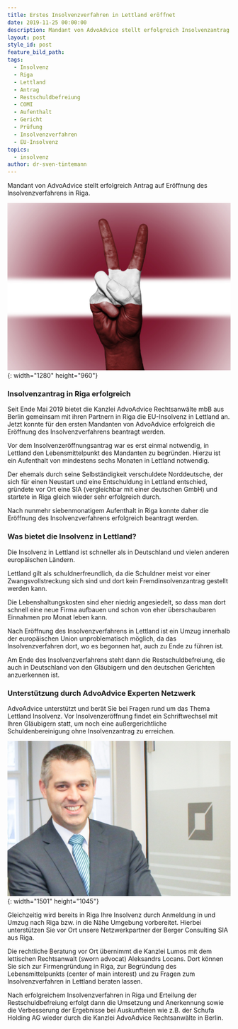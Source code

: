 ```yaml
---
title: Erstes Insolvenzverfahren in Lettland eröffnet
date: 2019-11-25 00:00:00
description: Mandant von AdvoAdvice stellt erfolgreich Insolvenzantrag in Riga
layout: post
style_id: post
feature_bild_path:
tags:
  - Insolvenz
  - Riga
  - Lettland
  - Antrag
  - Restschuldbefreiung
  - COMI
  - Aufenthalt
  - Gericht
  - Prüfung
  - Insolvenzverfahren
  - EU-Insolvenz
topics:
  - insolvenz
author: dr-sven-tintemann
---
```


Mandant von AdvoAdvice stellt erfolgreich Antrag auf Eröffnung des Insolvenzverfahrens in Riga.&nbsp;

![](/uploads/latvia-2131273-1280-4.jpg){: width="1280" height="960"}

### Insolvenzantrag in Riga erfolgreich

Seit Ende Mai 2019 bietet die Kanzlei AdvoAdvice Rechtsanw&auml;lte mbB aus Berlin gemeinsam mit ihren Partnern in Riga die EU-Insolvenz in Lettland an. Jetzt konnte f&uuml;r den ersten Mandanten von AdvoAdvice erfolgreich die Eröffnung des Insolvenzverfahrens beantragt werden.

Vor dem Insolvenzeröffnungsantrag war es erst einmal notwendig, in Lettland den Lebensmittelpunkt des Mandanten zu begr&uuml;nden. Hierzu ist ein Aufenthalt von mindestens sechs Monaten in Lettland notwendig.&nbsp;

Der ehemals durch seine Selbst&auml;ndigkeit verschuldete Norddeutsche, der sich f&uuml;r einen Neustart und eine Entschuldung in Lettland entschied, gr&uuml;ndete vor Ort eine SIA (vergleichbar mit einer deutschen GmbH) und startete in Riga gleich wieder sehr erfolgreich durch.&nbsp;

Nach nunmehr siebenmonatigem Aufenthalt in Riga konnte daher die Eröffnung des Insolvenzverfahrens erfolgreich beantragt werden.

### Was bietet die Insolvenz in Lettland?

Die Insolvenz in Lettland ist schneller als in Deutschland und vielen anderen europ&auml;ischen L&auml;ndern.&nbsp;

Lettland gilt als schuldnerfreundlich, da die Schuldner meist vor einer Zwangsvollstreckung sich sind und dort kein Fremdinsolvenzantrag gestellt werden kann.&nbsp;

Die Lebenshaltungskosten sind eher niedrig angesiedelt, so dass man dort schnell eine neue Firma aufbauen und schon von eher &uuml;berschaubaren Einnahmen pro Monat leben kann.&nbsp;

Nach Eröffnung des Insolvenzverfahrens in Lettland ist ein Umzug innerhalb der europ&auml;ischen Union unproblematisch möglich, da das Insolvenzverfahren dort, wo es begonnen hat, auch zu Ende zu f&uuml;hren ist.&nbsp;

Am Ende des Insolvenzverfahrens steht dann die Restschuldbefreiung, die auch in Deutschland von den Gl&auml;ubigern und den deutschen Gerichten anzuerkennen ist.&nbsp;

### Unterst&uuml;tzung durch AdvoAdvice Experten Netzwerk

AdvoAdvice unterst&uuml;tzt und ber&auml;t Sie bei Fragen rund um das Thema Lettland Insolvenz. Vor Insolvenzeröffnung findet ein Schriftwechsel mit Ihren Gl&auml;ubigern statt, um noch eine au&szlig;ergerichtliche Schuldenbereinigung ohne Insolvenzantrag zu erreichen.&nbsp;

![](/uploads/advoadvice-01-52-von-80-5.jpg){: width="1501" height="1045"}

Gleichzeitig wird bereits in Riga Ihre Insolvenz durch Anmeldung in und Umzug nach Riga bzw. in die N&auml;he Umgebung vorbereitet. Hierbei unterst&uuml;tzen Sie vor Ort unsere Netzwerkpartner der Berger Consulting SIA aus Riga.&nbsp;

Die rechtliche Beratung vor Ort &uuml;bernimmt die Kanzlei Lumos mit dem lettischen Rechtsanwalt (sworn advocat) Aleksandrs Locans. Dort können Sie sich zur Firmengr&uuml;ndung in Riga, zur Begr&uuml;ndung des Lebensmittelpunkts (center of main interest) und zu Fragen zum Insolvenzverfahren in Lettland beraten lassen.&nbsp;

Nach erfolgreichem Insolvenzverfahren in Riga und Erteilung der Restschuldbefreiung erfolgt dann die Umsetzung und Anerkennung sowie die Verbesserung der Ergebnisse bei Auskunfteien wie z.B. der Schufa Holding AG wieder durch die Kanzlei AdvoAdvice Rechtsanw&auml;lte in Berlin.

&nbsp;